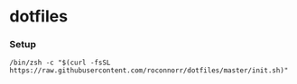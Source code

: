 # dotfiles

### Setup

`/bin/zsh -c "$(curl -fsSL https://raw.githubusercontent.com/roconnorr/dotfiles/master/init.sh)"`
